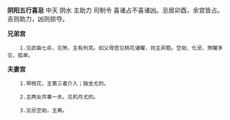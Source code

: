 **阴阳五行喜忌**
中天 阴水 主助力 司制令
喜诸占不喜诸凶。忌居卯酉，余宫皆占。
吉则助力，凶则掠夺。

**兄弟宫**
```
    1.见武曲七杀，见煞，主有刑克。如父母宫见桃花诸曜，则主异胞。空劫、化忌、煞曜多见，孤单。

```

**夫妻宫**
```
    1.带桃花，主第三者介入；独坐尤的。

    2.主两女共事一夫。见机月尤的。

    3.见忌空劫，主离。
```